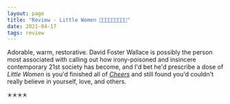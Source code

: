 ```yaml
---
layout: page
title: "Review - Little Women 👧🏼👩🏼👩🏼👩🏻‍🦰"
date: 2021-04-17
tags: review
---
```


Adorable, warm, restorative. David Foster Wallace is possibly the person most associated with calling out
how irony-poisoned and insincere contemporary 21st society has become, and I'd bet he'd prescribe
a dose of _Little Women_ is you'd finished all of [_Cheers_](https://en.wikipedia.org/wiki/Cheers) and still
found you'd couldn't really believe in yourself, love, and others.

✭✭✭✭
